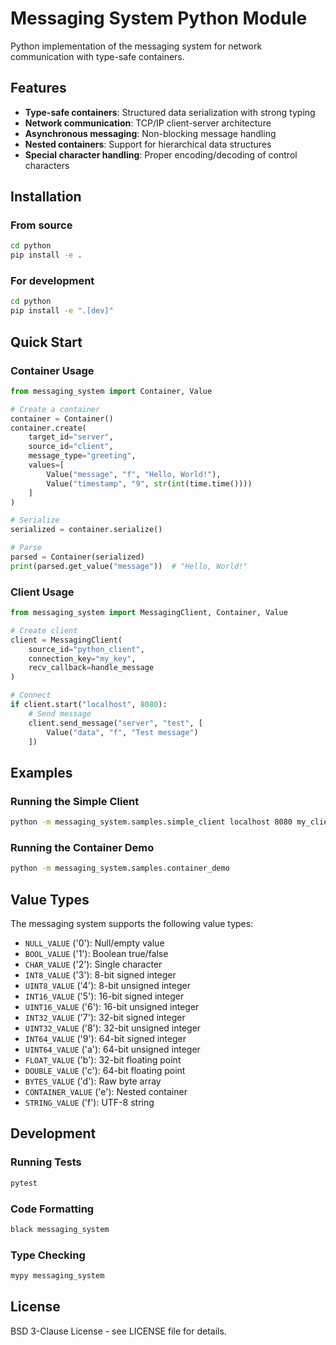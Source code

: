 # Messaging System Python Module

Python implementation of the messaging system for network communication with type-safe containers.

## Features

- **Type-safe containers**: Structured data serialization with strong typing
- **Network communication**: TCP/IP client-server architecture
- **Asynchronous messaging**: Non-blocking message handling
- **Nested containers**: Support for hierarchical data structures
- **Special character handling**: Proper encoding/decoding of control characters

## Installation

### From source
```bash
cd python
pip install -e .
```

### For development
```bash
cd python
pip install -e ".[dev]"
```

## Quick Start

### Container Usage

```python
from messaging_system import Container, Value

# Create a container
container = Container()
container.create(
    target_id="server",
    source_id="client",
    message_type="greeting",
    values=[
        Value("message", "f", "Hello, World!"),
        Value("timestamp", "9", str(int(time.time())))
    ]
)

# Serialize
serialized = container.serialize()

# Parse
parsed = Container(serialized)
print(parsed.get_value("message"))  # "Hello, World!"
```

### Client Usage

```python
from messaging_system import MessagingClient, Container, Value

# Create client
client = MessagingClient(
    source_id="python_client",
    connection_key="my_key",
    recv_callback=handle_message
)

# Connect
if client.start("localhost", 8080):
    # Send message
    client.send_message("server", "test", [
        Value("data", "f", "Test message")
    ])
```

## Examples

### Running the Simple Client
```bash
python -m messaging_system.samples.simple_client localhost 8080 my_client_id
```

### Running the Container Demo
```bash
python -m messaging_system.samples.container_demo
```

## Value Types

The messaging system supports the following value types:

- `NULL_VALUE` ('0'): Null/empty value
- `BOOL_VALUE` ('1'): Boolean true/false
- `CHAR_VALUE` ('2'): Single character
- `INT8_VALUE` ('3'): 8-bit signed integer
- `UINT8_VALUE` ('4'): 8-bit unsigned integer
- `INT16_VALUE` ('5'): 16-bit signed integer
- `UINT16_VALUE` ('6'): 16-bit unsigned integer
- `INT32_VALUE` ('7'): 32-bit signed integer
- `UINT32_VALUE` ('8'): 32-bit unsigned integer
- `INT64_VALUE` ('9'): 64-bit signed integer
- `UINT64_VALUE` ('a'): 64-bit unsigned integer
- `FLOAT_VALUE` ('b'): 32-bit floating point
- `DOUBLE_VALUE` ('c'): 64-bit floating point
- `BYTES_VALUE` ('d'): Raw byte array
- `CONTAINER_VALUE` ('e'): Nested container
- `STRING_VALUE` ('f'): UTF-8 string

## Development

### Running Tests
```bash
pytest
```

### Code Formatting
```bash
black messaging_system
```

### Type Checking
```bash
mypy messaging_system
```

## License

BSD 3-Clause License - see LICENSE file for details.